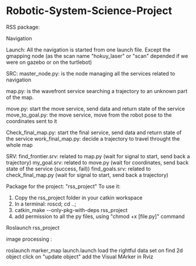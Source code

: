 # Robotic-System-Science-Project


RSS package:

Navigation

Launch:
All the navigation is started from one launch file. 
Except the gmapping node (as the scan name "hokuy_laser" or "scan" depended if we were on gazebo or on the turtlebot)

SRC:
master_node.py: is the node managing all the services related to navigation

map.py: is the wavefront service searching a trajectory to an unknown part of the map.

move.py: start the move service, send data and return state of the service
move_to_goal.py: the move service, move from the robot pose to the coordinates sent to it

Check_final_map.py: start the final service, send data and return state of the service
work_final_map.py: decide a trajectory to travel throught the whole map

SRV:
find_frontier.srv: related to map.py (wait for signal to start, send back a trajectory)
my_goal.srv: related to move.py (wait for coordinates, send back state of the service (success, fail))
find_goals.srv: related to check_final_map.py (wait for signal to start, send back a trajectory)

Package for the project: "rss_project"
To use it:
  1. Copy the rss_project folder in your catkin workspace
  2. In a terminal: roscd; cd ..;
  3. catkin_make --only-pkg-with-deps rss_project
  4. add permission to all the py files, using "chmod +x [file.py]" command
 
 Roslaunch rss_project 
 
 image processing :
 
 roslaunch marker_map launch.launch
    load the rightful data set on find 2d object
    click on "update object"
    add the Visual MArker in Rviz

